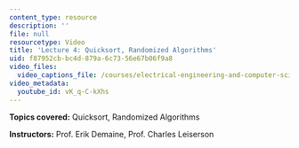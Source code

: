 ```yaml
---
content_type: resource
description: ''
file: null
resourcetype: Video
title: 'Lecture 4: Quicksort, Randomized Algorithms'
uid: f87952cb-bc4d-879a-6c73-56e67b06f9a8
video_files:
  video_captions_file: /courses/electrical-engineering-and-computer-science/6-046j-introduction-to-algorithms-sma-5503-fall-2005/video-lectures/lecture-4-quicksort-randomized-algorithms/vK_q-C-kXhs.vtt
video_metadata:
  youtube_id: vK_q-C-kXhs
---
```


**Topics covered:** Quicksort, Randomized Algorithms

**Instructors:** Prof. Erik Demaine, Prof. Charles Leiserson